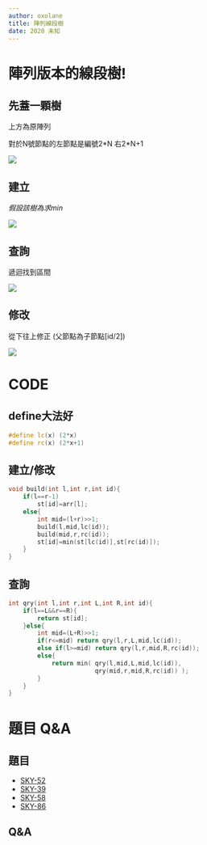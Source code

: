 ```yaml
---
author: oxolane
title: 陣列線段樹
date: 2020 未知
---
```


# 陣列版本的線段樹!

## 先蓋一顆樹
上方為原陣列

對於N號節點的左節點是編號2\*N 右2*N+1

![](https://i.imgur.com/iMrvaDa.png)

## 建立
*假設該樹為求min*

![](https://i.imgur.com/RJCMhq5.png)


## 查詢

遞迴找到區間

![](https://i.imgur.com/t3peo5h.png)

## 修改

從下往上修正
(父節點為子節點[id/2])

![](https://i.imgur.com/3NAIbQ7.png)

# CODE

## define大法好

```c++
#define lc(x) (2*x)
#define rc(x) (2*x+1)
```

## 建立/修改

```c++
void build(int l,int r,int id){
    if(l==r-1)
        st[id]=arr[l];
    else{
        int mid=(l+r)>>1;
        build(l,mid,lc(id));
        build(mid,r,rc(id));
        st[id]=min(st[lc(id)],st[rc(id)]);
    }
}
```


## 查詢

```c++
int qry(int l,int r,int L,int R,int id){
    if(l==L&&r==R){
        return st[id];
    }else{
        int mid=(L+R)>>1;
        if(r<=mid) return qry(l,r,L,mid,lc(id));
        else if(l>=mid) return qry(l,r,mid,R,rc(id));
        else{
            return min( qry(l,mid,L,mid,lc(id)),
                        qry(mid,r,mid,R,rc(id)) );
        }
    }
}
```

# 題目 Q&A

## 題目
- [SKY-52](https://pc2.tfcis.org/dev/index.php/problem/view/52/)
- [SKY-39](https://pc2.tfcis.org/dev/index.php/problem/view/39/)
- [SKY-58](https://pc2.tfcis.org/dev/index.php/problem/view/58/)
- [SKY-86](https://pc2.tfcis.org/dev/index.php/problem/view/86/)
## Q&A
